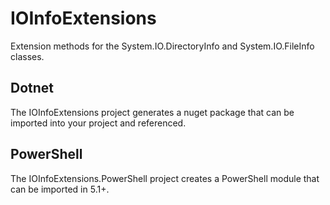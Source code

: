 # IOInfoExtensions
Extension methods for the System.IO.DirectoryInfo and System.IO.FileInfo classes.

## Dotnet
The IOInfoExtensions project generates a nuget package that can be imported into your project and referenced.

## PowerShell
The IOInfoExtensions.PowerShell project creates a PowerShell module that can be imported in 5.1+.